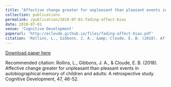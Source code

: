 ```yaml
---
title: "Affective change greater for unpleasant than pleasant events in autobiographical memory of children and adults: A retrospective study"
collection: publications
permalink: /publication/2018-07-01-fading-affect-bias
date: 2018-07-01
venue: 'Cognitive Development'
paperurl: 'http://ecloude.github.io/files/fading-affect-bias.pdf'
citation: 'Rollins, L., Gibbons, J. A., &amp; Cloude, E. B. (2018). Affective change greater for unpleasant than pleasant events in autobiographical memory of children and adults: A retrospective study. Cognitive Development, 47, 46-52.'
---
```

[Download paper here](http://ecloude.github.io/files/fading-affect-bias.pdf)

Recommended citation: Rollins, L., Gibbons, J. A., & Cloude, E. B. (2018). Affective change greater for unpleasant than pleasant events in autobiographical memory of children and adults: A retrospective study. Cognitive Development, 47, 46-52.
